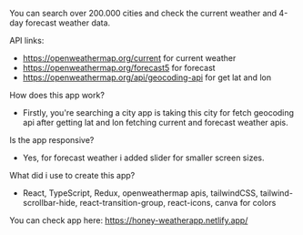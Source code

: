 You can search over 200.000 cities and check the current weather and 4-day forecast weather data.

API links: 
- https://openweathermap.org/current for current weather
- https://openweathermap.org/forecast5 for forecast
- https://openweathermap.org/api/geocoding-api for get lat and lon

How does this app work?

- Firstly, you're searching a city app is taking this city for fetch geocoding api after getting lat and lon fetching current and forecast weather apis.

Is the app responsive?

- Yes, for forecast weather i added slider for smaller screen sizes.

What did i use to create this app?

- React, TypeScript, Redux, openweathermap apis, tailwindCSS, tailwind-scrollbar-hide, react-transition-group, react-icons, canva for colors

You can check app here: https://honey-weatherapp.netlify.app/
